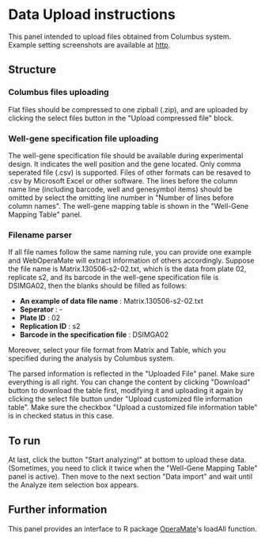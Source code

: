# Data Upload instructions

This panel intended to upload files obtained from Columbus system. Example setting screenshots are available at [http](http://shiny.rstudio.com/articles/css.html).

## Structure
### Columbus files uploading
Flat files should be compressed to one zipball (.zip), and are uploaded by clicking the select files button in the "Upload compressed file" block.
### Well-gene specification file uploading
The well-gene specification file should be available during experimental design. It indicates the well position and the gene located. Only comma seperated file (.csv) is supported. Files of other formats can be resaved to .csv by Microsoft Excel or other software. The lines before the column name line (including barcode, well and genesymbol items) should be omitted by select the omitting line number in "Number of lines before column names". The well-gene mapping table is shown in the "Well-Gene Mapping Table" panel.
### Filename parser
If all file names follow the same naming rule, you can provide one example and WebOperaMate will extract information of others accordingly. Suppose the file name is Matrix.130506-s2-02.txt, which is the data from plate 02, replicate s2, and its barcode in the well-gene specification file is DSIMGA02, then the blanks should be filled as follows:
- **An example of data file name** : Matrix.130506-s2-02.txt
- **Seperator** : -
- **Plate ID** : 02
- **Replication ID** : s2
- **Barcode in the specification file** : DSIMGA02

Moreover, select your file format from Matrix and Table, which you specified during the analysis by Columbus system.

The parsed information is reflected in the "Uploaded File" panel. Make sure everything is all right. You can change the content by clicking "Download" button to download the table first, modifying it and uploading it again by clicking the select file button under "Upload customized file information table". Make sure the checkbox "Upload a customized file information table" is in checked status in this case.

## To run
At last, click the button "Start analyzing!" at bottom to upload these data. (Sometimes, you need to click it twice when the  "Well-Gene Mapping Table" panel is active). Then move to the next section "Data import" and wait until the Analyze item selection box appears.

## Further information
This panel provides an interface to R package [OperaMate](https://www.bioconductor.org/packages/release/bioc/html/OperaMate.html)'s loadAll function.
